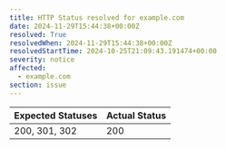 ```yaml
---
title: HTTP Status resolved for example.com
date: 2024-11-29T15:44:38+00:00Z
resolved: True
resolvedWhen: 2024-11-29T15:44:38+00:00Z
resolvedStartTime: 2024-10-25T21:09:43.191474+00:00
severity: notice
affected:
  - example.com
section: issue
---
```


| Expected Statuses | Actual Status  |
|-------------------|----------------|
| 200, 301, 302 | 200 |
